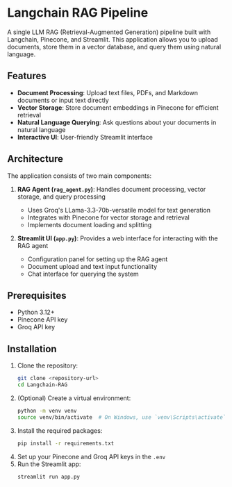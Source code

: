 # Langchain RAG Pipeline

A single LLM RAG (Retrieval-Augmented Generation) pipeline built with Langchain, Pinecone, and Streamlit. This application allows you to upload documents, store them in a vector database, and query them using natural language.

## Features

- **Document Processing**: Upload text files, PDFs, and Markdown documents or input text directly
- **Vector Storage**: Store document embeddings in Pinecone for efficient retrieval
- **Natural Language Querying**: Ask questions about your documents in natural language
- **Interactive UI**: User-friendly Streamlit interface

## Architecture

The application consists of two main components:

1. **RAG Agent (`rag_agent.py`)**: Handles document processing, vector storage, and query processing
   - Uses Groq's LLama-3.3-70b-versatile model for text generation
   - Integrates with Pinecone for vector storage and retrieval
   - Implements document loading and splitting

2. **Streamlit UI (`app.py`)**: Provides a web interface for interacting with the RAG agent
   - Configuration panel for setting up the RAG agent
   - Document upload and text input functionality
   - Chat interface for querying the system

## Prerequisites

- Python 3.12+
- Pinecone API key
- Groq API key

## Installation

1. Clone the repository:
   ```bash
   git clone <repository-url>
   cd Langchain-RAG

2. (Optional) Create a virtual environment:
   ```bash
   python -m venv venv
   source venv/bin/activate  # On Windows, use `venv\Scripts\activate`
3. Install the required packages:
   ```bash
   pip install -r requirements.txt
4. Set up your Pinecone and Groq API keys in the `.env`
5. Run the Streamlit app:
   ```bash
   streamlit run app.py      